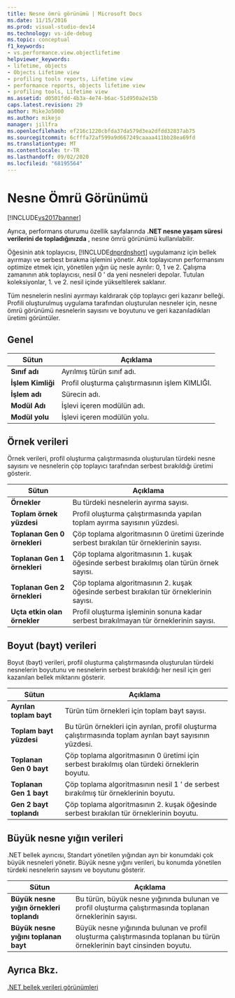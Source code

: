 ```yaml
---
title: Nesne ömrü görünümü | Microsoft Docs
ms.date: 11/15/2016
ms.prod: visual-studio-dev14
ms.technology: vs-ide-debug
ms.topic: conceptual
f1_keywords:
- vs.performance.view.objectlifetime
helpviewer_keywords:
- lifetime, objects
- Objects Lifetime view
- profiling tools reports, Lifetime view
- performance reports, objects lifetime view
- profiling tools, Lifetime view
ms.assetid: d0501fdd-4b3a-4e74-b6ac-51d950a2e15b
caps.latest.revision: 29
author: MikeJo5000
ms.author: mikejo
manager: jillfra
ms.openlocfilehash: ef216c1220cbfda37da579d3ea2dfdd32837ab75
ms.sourcegitcommit: 6cfffa72af599a9d667249caaaa411bb28ea69fd
ms.translationtype: MT
ms.contentlocale: tr-TR
ms.lasthandoff: 09/02/2020
ms.locfileid: "68195564"
---
```

# <a name="object-lifetime-view"></a>Nesne Ömrü Görünümü
[!INCLUDE[vs2017banner](../includes/vs2017banner.md)]

Ayrıca, performans oturumu özellik sayfalarında **.NET nesne yaşam süresi verilerini de topladığınızda** , nesne ömrü görünümü kullanılabilir.  
  
 Öğesinin atık toplayıcısı, [!INCLUDE[dnprdnshort](../includes/dnprdnshort-md.md)] uygulamanız için bellek ayırmayı ve serbest bırakma işlemini yönetir. Atık toplayıcının performansını optimize etmek için, yönetilen yığın üç nesle ayrılır: 0, 1 ve 2. Çalışma zamanının atık toplayıcısı, nesil 0 ' da yeni nesneleri depolar. Tutulan koleksiyonlar, 1. ve 2. nesil içinde yükseltilerek saklanır.  
  
 Tüm nesnelerin neslini ayırmayı kaldırarak çöp toplayıcı geri kazanır belleği. Profili oluşturulmuş uygulama tarafından oluşturulan nesneler için, nesne ömrü görünümü nesnelerin sayısını ve boyutunu ve geri kazanıladıkları üretimi görüntüler.  
  
## <a name="general"></a>Genel  
  
|Sütun|Açıklama|  
|------------|-----------------|  
|**Sınıf adı**|Ayrılmış türün sınıf adı.|  
|**İşlem Kimliği**|Profil oluşturma çalıştırmasının işlem KIMLIĞI.|  
|**İşlem adı**|Sürecin adı.|  
|**Modül Adı**|İşlevi içeren modülün adı.|  
|**Modül yolu**|İşlevi içeren modülün yolu.|  
  
## <a name="instance-data"></a>Örnek verileri  
 Örnek verileri, profil oluşturma çalıştırmasında oluşturulan türdeki nesne sayısını ve nesnelerin çöp toplayıcı tarafından serbest bırakıldığı üretimi gösterir.  
  
|Sütun|Açıklama|  
|------------|-----------------|  
|**Örnekler**|Bu türdeki nesnelerin ayırma sayısı.|  
|**Toplam örnek yüzdesi**|Profil oluşturma çalıştırmasında yapılan toplam ayırma sayısının yüzdesi.|  
|**Toplanan Gen 0 örnekleri**|Çöp toplama algoritmasının 0 üretimi üzerinde serbest bırakılan tür örneklerinin sayısı.|  
|**Toplanan Gen 1 örnekleri**|Çöp toplama algoritmasının 1. kuşak öğesinde serbest bırakılmış olan türün örnek sayısı.|  
|**Toplanan Gen 2 örnekleri**|Çöp toplama algoritmasının 2. kuşak öğesinde serbest bırakılan tür örneklerinin sayısı.|  
|**Uçta etkin olan örnekler**|Profil oluşturma işleminin sonuna kadar serbest bırakılmayan tür örneklerinin sayısı.|  
  
## <a name="size-byte-data"></a>Boyut (bayt) verileri  
 Boyut (bayt) verileri, profil oluşturma çalıştırmasında oluşturulan türdeki nesnelerin boyutunu ve nesnelerin serbest bırakıldığı her nesil için geri kazanılan bellek miktarını gösterir.  
  
|Sütun|Açıklama|  
|------------|-----------------|  
|**Ayrılan toplam bayt**|Türün tüm örnekleri için toplam bayt sayısı.|  
|**Toplam bayt yüzdesi**|Bu türün örnekleri için ayrılan, profil oluşturma çalıştırmasında toplam ayrılan bayt sayısının yüzdesi.|  
|**Toplanan Gen 0 bayt**|Çöp toplama algoritmasının 0 üretimi için serbest bırakılmış olan türdeki örneklerin boyutu.|  
|**Toplanan Gen 1 bayt**|Çöp toplama algoritmasının nesil 1 ' de serbest bırakılmış tür örneklerinin boyutu.|  
|**Gen 2 bayt toplandı**|Çöp toplama algoritmasının 2. kuşak öğesinde serbest bırakılan tür örneklerinin boyutu.|  
  
## <a name="large-object-heap-data"></a>Büyük nesne yığın verileri  
 .NET bellek ayırıcısı, Standart yönetilen yığından ayrı bir konumdaki çok büyük nesneleri yönetir. Büyük nesne yığını verileri, bu konumda yönetilen türdeki nesnelerin sayısını ve boyutunu gösterir.  
  
|Sütun|Açıklama|  
|------------|-----------------|  
|**Büyük nesne yığın örnekleri toplandı**|Bu türün, büyük nesne yığınında bulunan ve profil oluşturma çalıştırmasında toplanan örneklerinin sayısı.|  
|**Büyük nesne yığını toplanan bayt**|Büyük nesne yığınında bulunan ve profil oluşturma çalıştırmasında toplanan bu türün örneklerinin bayt cinsinden boyutu.|  
  
## <a name="see-also"></a>Ayrıca Bkz.  
 [.NET bellek verileri görünümleri](../profiling/dotnet-memory-data-views.md)
